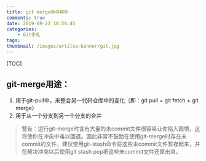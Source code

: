 ```yaml
---
title: git merge命令解析
comments: true
date: 2019-09-22 10:56:45
categories:
	- Git手札
tags:
thumbnail: /images/artilce-banner/git.jpg
---
```

[TOC]
## git-merge用途：
1. 用于git-pull中，来整合另一代码仓库中的变化（即：git pull = git fetch + git merge）
2. 用于从一个分支到另一个分支的合并
>警告：运行git-merge时含有大量的未commit文件很容易让你陷入困境，这将使你在冲突中难以回退。因此非常不鼓励在使用git-merge时存在未commit的文件，建议使用git-stash命令将这些未commit文件暂存起来，并在解决冲突以后使用git stash pop把这些未commit文件还原出来。


